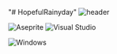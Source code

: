 "# HopefulRainyday" 
![header](https://capsule-render.vercel.app/api?type=waving)

![Aseprite](https://img.shields.io/badge/Aseprite-7D929E?style=flat-square&logo=Aseprite&logoColor=white)
![Visual Studio](https://img.shields.io/badge/VisualStudio-5C2D91?style=flat-square&logo=VisualStudio&logoColor=white) 

![Windows](https://img.shields.io/badge/Windows-0078D6?style=flat-square&logo=Windows&logoColor=white)
